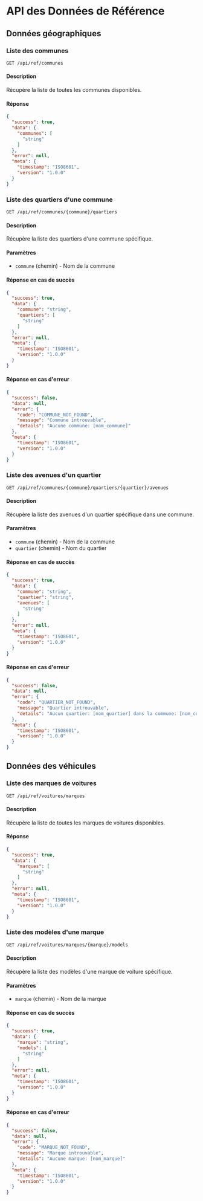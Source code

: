 # API des Données de Référence

## Données géographiques

### Liste des communes

`GET /api/ref/communes`

#### Description
Récupère la liste de toutes les communes disponibles.

#### Réponse
```json
{
  "success": true,
  "data": {
    "communes": [
      "string"
    ]
  },
  "error": null,
  "meta": {
    "timestamp": "ISO8601",
    "version": "1.0.0"
  }
}
```

### Liste des quartiers d'une commune

`GET /api/ref/communes/{commune}/quartiers`

#### Description
Récupère la liste des quartiers d'une commune spécifique.

#### Paramètres
- `commune` (chemin) - Nom de la commune

#### Réponse en cas de succès
```json
{
  "success": true,
  "data": {
    "commune": "string",
    "quartiers": [
      "string"
    ]
  },
  "error": null,
  "meta": {
    "timestamp": "ISO8601",
    "version": "1.0.0"
  }
}
```

#### Réponse en cas d'erreur
```json
{
  "success": false,
  "data": null,
  "error": {
    "code": "COMMUNE_NOT_FOUND",
    "message": "Commune introuvable",
    "details": "Aucune commune: [nom_commune]"
  },
  "meta": {
    "timestamp": "ISO8601",
    "version": "1.0.0"
  }
}
```

### Liste des avenues d'un quartier

`GET /api/ref/communes/{commune}/quartiers/{quartier}/avenues`

#### Description
Récupère la liste des avenues d'un quartier spécifique dans une commune.

#### Paramètres
- `commune` (chemin) - Nom de la commune
- `quartier` (chemin) - Nom du quartier

#### Réponse en cas de succès
```json
{
  "success": true,
  "data": {
    "commune": "string",
    "quartier": "string",
    "avenues": [
      "string"
    ]
  },
  "error": null,
  "meta": {
    "timestamp": "ISO8601",
    "version": "1.0.0"
  }
}
```

#### Réponse en cas d'erreur
```json
{
  "success": false,
  "data": null,
  "error": {
    "code": "QUARTIER_NOT_FOUND",
    "message": "Quartier introuvable",
    "details": "Aucun quartier: [nom_quartier] dans la commune: [nom_commune]"
  },
  "meta": {
    "timestamp": "ISO8601",
    "version": "1.0.0"
  }
}
```

## Données des véhicules

### Liste des marques de voitures

`GET /api/ref/voitures/marques`

#### Description
Récupère la liste de toutes les marques de voitures disponibles.

#### Réponse
```json
{
  "success": true,
  "data": {
    "marques": [
      "string"
    ]
  },
  "error": null,
  "meta": {
    "timestamp": "ISO8601",
    "version": "1.0.0"
  }
}
```

### Liste des modèles d'une marque

`GET /api/ref/voitures/marques/{marque}/models`

#### Description
Récupère la liste des modèles d'une marque de voiture spécifique.

#### Paramètres
- `marque` (chemin) - Nom de la marque

#### Réponse en cas de succès
```json
{
  "success": true,
  "data": {
    "marque": "string",
    "models": [
      "string"
    ]
  },
  "error": null,
  "meta": {
    "timestamp": "ISO8601",
    "version": "1.0.0"
  }
}
```

#### Réponse en cas d'erreur
```json
{
  "success": false,
  "data": null,
  "error": {
    "code": "MARQUE_NOT_FOUND",
    "message": "Marque introuvable",
    "details": "Aucune marque: [nom_marque]"
  },
  "meta": {
    "timestamp": "ISO8601",
    "version": "1.0.0"
  }
}
```
